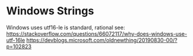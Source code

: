 # Windows Strings

Windows uses  utf16-le is standard, rational see:
https://stackoverflow.com/questions/66072117/why-does-windows-use-utf-16le
https://devblogs.microsoft.com/oldnewthing/20190830-00/?p=102823